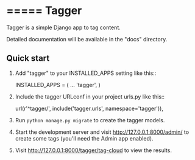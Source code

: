 =====
Tagger
=====

Tagger is a simple Django app to tag content. 

Detailed documentation will be available in the "docs" directory.

Quick start
-----------

1. Add "tagger" to your INSTALLED_APPS setting like this::

    INSTALLED_APPS = (
        ...
        'tagger',
    )

2. Include the tagger URLconf in your project urls.py like this::

    url(r'^tagger/', include('tagger.urls', namespace='tagger')),

3. Run `python manage.py migrate` to create the tagger models.

4. Start the development server and visit http://127.0.0.1:8000/admin/
   to create some tags (you'll need the Admin app enabled).

5. Visit http://127.0.0.1:8000/tagger/tag-cloud to view the results. 
